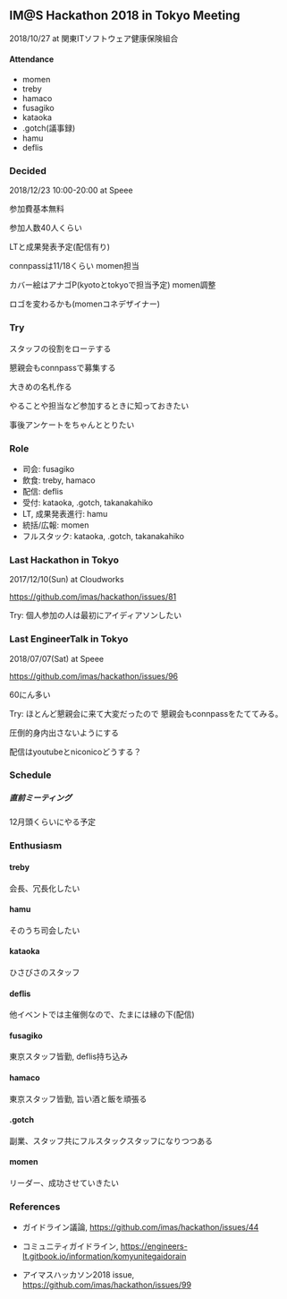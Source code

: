 ## IM@S Hackathon 2018 in Tokyo Meeting

2018/10/27 at 関東ITソフトウェア健康保険組合

#### Attendance

- momen
- treby
- hamaco
- fusagiko
- kataoka
- .gotch(議事録)
- hamu
- deflis

### Decided

2018/12/23 10:00-20:00 at Speee

参加費基本無料

参加人数40人くらい

LTと成果発表予定(配信有り)

connpassは11/18くらい momen担当

カバー絵はアナゴP(kyotoとtokyoで担当予定) momen調整

ロゴを変わるかも(momenコネデザイナー)

### Try

スタッフの役割をローテする

懇親会もconnpassで募集する

大きめの名札作る

やることや担当など参加するときに知っておきたい

事後アンケートをちゃんととりたい

### Role

- 司会: fusagiko
- 飲食: treby, hamaco
- 配信: deflis
- 受付: kataoka, .gotch, takanakahiko
- LT, 成果発表進行: hamu
- 統括/広報: momen
- フルスタック: kataoka, .gotch, takanakahiko

### Last Hackathon in Tokyo

2017/12/10(Sun) at Cloudworks 

https://github.com/imas/hackathon/issues/81

Try: 個人参加の人は最初にアイディアソンしたい

### Last EngineerTalk in Tokyo

2018/07/07(Sat) at Speee

https://github.com/imas/hackathon/issues/96

60にん多い

Try: ほとんど懇親会に来て大変だったので 懇親会もconnpassをたててみる。

圧倒的身内出さないようにする

配信はyoutubeとniconicoどうする？

### Schedule

##### 直前ミーティング

12月頭くらいにやる予定

### Enthusiasm

#### treby

会長、冗長化したい

#### hamu

そのうち司会したい

#### kataoka

ひさびさのスタッフ

#### deflis

他イベントでは主催側なので、たまには縁の下(配信)

#### fusagiko

東京スタッフ皆勤, deflis持ち込み

#### hamaco

東京スタッフ皆勤, 旨い酒と飯を頑張る

#### .gotch

副業、スタッフ共にフルスタックスタッフになりつつある

#### momen

リーダー、成功させていきたい

### References

- ガイドライン議論, https://github.com/imas/hackathon/issues/44
- コミュニティガイドライン, https://engineers-lt.gitbook.io/information/komyunitegaidorain

- アイマスハッカソン2018 issue, https://github.com/imas/hackathon/issues/99